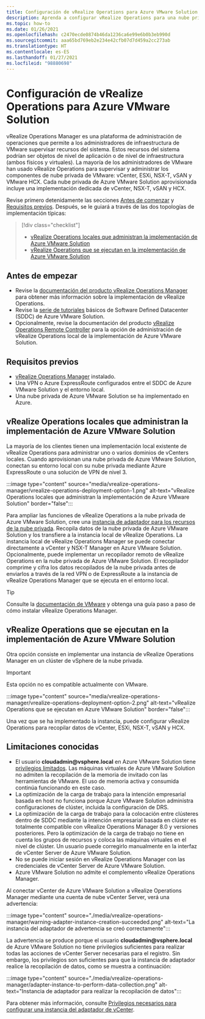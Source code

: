 ```yaml
---
title: Configuración de vRealize Operations para Azure VMware Solution
description: Aprenda a configurar vRealize Operations para una nube privada de Azure VMware Solution.
ms.topic: how-to
ms.date: 01/26/2021
ms.openlocfilehash: c2470ecde0874b46da1236ca6e99e6b0b3eb990d
ms.sourcegitcommit: aaa65bd769eb2e234e42cfb07d7d459a2cc273ab
ms.translationtype: HT
ms.contentlocale: es-ES
ms.lasthandoff: 01/27/2021
ms.locfileid: "98880698"
---
```

# <a name="set-up-vrealize-operations-for-azure-vmware-solution"></a>Configuración de vRealize Operations para Azure VMware Solution


vRealize Operations Manager es una plataforma de administración de operaciones que permite a los administradores de infraestructura de VMware supervisar recursos del sistema. Estos recursos del sistema podrían ser objetos de nivel de aplicación o de nivel de infraestructura (ambos físicos y virtuales). La mayoría de los administradores de VMware han usado vRealize Operations para supervisar y administrar los componentes de nube privada de VMware: vCenter, ESXi, NSX-T, vSAN y VMware HCX.  Cada nube privada de Azure VMware Solution aprovisionada incluye una implementación dedicada de vCenter, NSX-T, vSAN y HCX. 

Revise primero detenidamente las secciones [Antes de comenzar](#before-you-begin) y [Requisitos previos](#prerequisites). Después, se le guiará a través de las dos topologías de implementación típicas:

> [!div class="checklist"]
> * [vRealize Operations locales que administran la implementación de Azure VMware Solution](#on-premises-vrealize-operations-managing-azure-vmware-solution-deployment)
> * [vRealize Operations que se ejecutan en la implementación de Azure VMware Solution](#vrealize-operations-running-on-azure-vmware-solution-deployment)

## <a name="before-you-begin"></a>Antes de empezar
* Revise la [documentación del producto vRealize Operations Manager](https://docs.vmware.com/en/vRealize-Operations-Manager/8.1/com.vmware.vcom.vapp.doc/GUID-7FFC61A0-7562-465C-A0DC-46D092533984.html) para obtener más información sobre la implementación de vRealize Operations. 
* Revise la [serie de tutoriales](tutorial-network-checklist.md) básicos de Software Defined Datacenter (SDDC) de Azure VMware Solution.
* Opcionalmente, revise la documentación del producto [vRealize Operations Remote Controller](https://docs.vmware.com/en/vRealize-Operations-Manager/8.1/com.vmware.vcom.vapp.doc/GUID-263F9219-E801-4383-8A59-E84F3D01ED6B.html) para la opción de administración de vRealize Operations local de la implementación de Azure VMware Solution. 


## <a name="prerequisites"></a>Requisitos previos
* [vRealize Operations Manager](https://docs.vmware.com/en/vRealize-Operations-Manager/8.1/com.vmware.vcom.vapp.doc/GUID-7FFC61A0-7562-465C-A0DC-46D092533984.html) instalado.
* Una VPN o Azure ExpressRoute configurados entre el SDDC de Azure VMware Solution y el entorno local.
* Una nube privada de Azure VMware Solution se ha implementado en Azure.



## <a name="on-premises-vrealize-operations-managing-azure-vmware-solution-deployment"></a>vRealize Operations locales que administran la implementación de Azure VMware Solution
La mayoría de los clientes tienen una implementación local existente de vRealize Operations para administrar uno o varios dominios de vCenters locales. Cuando aprovisionan una nube privada de Azure VMware Solution, conectan su entorno local con su nube privada mediante Azure ExpressRoute o una solución de VPN de nivel 3.  

:::image type="content" source="media/vrealize-operations-manager/vrealize-operations-deployment-option-1.png" alt-text="vRealize Operations locales que administran la implementación de Azure VMware Solution"  border="false":::

Para ampliar las funciones de vRealize Operations a la nube privada de Azure VMware Solution, cree una [instancia de adaptador para los recursos de la nube privada](https://docs.vmware.com/en/vRealize-Operations-Manager/8.1/com.vmware.vcom.config.doc/GUID-640AD750-301E-4D36-8293-1BFEB67E2600.html). Recopila datos de la nube privada de Azure VMware Solution y los transfiere a la instancia local de vRealize Operations. La instancia local de vRealize Operations Manager se puede conectar directamente a vCenter y NSX-T Manager en Azure VMware Solution. Opcionalmente, puede implementar un recopilador remoto de vRealize Operations en la nube privada de Azure VMware Solution. El recopilador comprime y cifra los datos recopilados de la nube privada antes de enviarlos a través de la red VPN o de ExpressRoute a la instancia de vRealize Operations Manager que se ejecuta en el entorno local. 

> [!TIP]
> Consulte la [documentación de VMware](https://docs.vmware.com/en/vRealize-Operations-Manager/8.1/com.vmware.vcom.vapp.doc/GUID-7FFC61A0-7562-465C-A0DC-46D092533984.html) y obtenga una guía paso a paso de cómo instalar vRealize Operations Manager. 



## <a name="vrealize-operations-running-on-azure-vmware-solution-deployment"></a>vRealize Operations que se ejecutan en la implementación de Azure VMware Solution

Otra opción consiste en implementar una instancia de vRealize Operations Manager en un clúster de vSphere de la nube privada. 

>[!IMPORTANT]
>Esta opción no es compatible actualmente con VMware.

:::image type="content" source="media/vrealize-operations-manager/vrealize-operations-deployment-option-2.png" alt-text="vRealize Operations que se ejecutan en Azure VMware Solution" border="false":::

Una vez que se ha implementado la instancia, puede configurar vRealize Operations para recopilar datos de vCenter, ESXi, NSX-T, vSAN y HCX. 



## <a name="known-limitations"></a>Limitaciones conocidas

- El usuario **cloudadmin\@vsphere.local** en Azure VMware Solution tiene [privilegios limitados](concepts-role-based-access-control.md).  Las máquinas virtuales de Azure VMware Solution no admiten la recopilación de la memoria de invitado con las herramientas de VMware.  El uso de memoria activa y consumida continúa funcionando en este caso.
- La optimización de la carga de trabajo para la intención empresarial basada en host no funciona porque Azure VMware Solution administra configuraciones de clúster, incluida la configuración de DRS.
- La optimización de la carga de trabajo para la colocación entre clústeres dentro de SDDC mediante la intención empresarial basada en clúster es totalmente compatible con vRealize Operations Manager 8.0 y versiones posteriores. Pero la optimización de la carga de trabajo no tiene en cuenta los grupos de recursos y coloca las máquinas virtuales en el nivel de clúster. Un usuario puede corregirlo manualmente en la interfaz de vCenter Server de Azure VMware Solution.
- No se puede iniciar sesión en vRealize Operations Manager con las credenciales de vCenter Server de Azure VMware Solution. 
- Azure VMware Solution no admite el complemento vRealize Operations Manager.

Al conectar vCenter de Azure VMware Solution a vRealize Operations Manager mediante una cuenta de nube vCenter Server, verá una advertencia:

:::image type="content" source="./media/vrealize-operations-manager/warning-adapter-instance-creation-succeeded.png" alt-text="La instancia del adaptador de advertencia se creó correctamente":::

La advertencia se produce porque el usuario **cloudadmin\@vsphere.local** de Azure VMware Solution no tiene privilegios suficientes para realizar todas las acciones de vCenter Server necesarias para el registro. Sin embargo, los privilegios son suficientes para que la instancia de adaptador realice la recopilación de datos, como se muestra a continuación:

:::image type="content" source="./media/vrealize-operations-manager/adapter-instance-to-perform-data-collection.png" alt-text="Instancia de adaptador para realizar la recopilación de datos":::

Para obtener más información, consulte [Privilegios necesarios para configurar una instancia del adaptador de vCenter](https://docs.vmware.com/en/vRealize-Operations-Manager/8.1/com.vmware.vcom.core.doc/GUID-3BFFC92A-9902-4CF2-945E-EA453733B426.html).

<!-- LINKS - external -->


<!-- LINKS - internal -->





